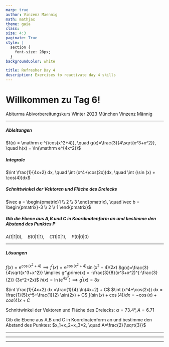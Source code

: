 ```yaml
---
marp: true
author: Vinzenz Maennig
math: mathjax
theme: gaia
class: 
size: 4:3
paginate: True
style: |
  section {
    font-size: 28px;
  }
backgroundColor: white

title: Refresher Day 4
description: Exercises to reactivate day 4 skills
---
```

# Willkommen zu Tag 6!
Abiturma Abivorbereitungskurs
Winter 2023 München
Vinzenz Männig

---
<!--header: Wiederholung Tag 5-->
<!--footer: Abiturma Abivorbereitungskurs | Winter 2023 München | Vinzenz Männig-->
##### Ableitungen
$f(x) = \mathrm e ^{\cos(x^2+4)}, \quad g(x)=\frac{3}{4\sqrt{x^3+x^2}}, \quad h(x) = \ln(\mathrm e^{4x^2})$

##### Integrale
$\int \frac{1}{4x+2} dx, \quad \int (x^4+\cos(2x))dx, \quad \int (\sin (x) + \cos(4))dx$

##### Schnittwinkel der Vektoren und Fläche des Dreiecks
$\vec a = \begin{pmatrix}1 \\ 2 \\ 3 \end{pmatrix}, \quad \vec b = \begin{pmatrix}-3 \\ 2 \\ 1 \end{pmatrix}$

##### Gib die Ebene aus A,B und C in Koordinatenform an und bestimme den Abstand des Punktes P
$A(1|1|0), \quad B(0|1|1), \quad C(1|0|1), \quad P(0|0|0)$ 

---
##### Lösungen
$f(x) = \mathrm e ^{\cos(x^2+4)} \implies f^\prime(x) = \mathrm e ^{\cos(x^2+4)} \sin(x^2+4) (2x)$
$g(x)=\frac{3}{4\sqrt{x^3+x^2}} \implies g^\prime(x) = -\frac{3}{8}(x^3+x^2)^{-\frac{3}{2}} (3x^2+2x)$
$h(x) = \ln(\mathrm e^{4x^2}) \implies g^\prime(x) = 8x$

$\int \frac{1}{4x+2} dx =\frac{1}{4} \ln(4x+2) + C$
$\int (x^4+\cos(2x)) dx = \frac{1}{5}x^5+\frac{1}{2} \sin(2x) + C$
$\int (\sin (x) + \cos(4)) dx = -\cos(x) + cos(4)x + C$

Schnittwinkel der Vektoren und Fläche des Dreiecks: $\alpha = 73.4°, A = 6.71$

Gib die Ebene aus A,B und C in Koordinatenform an und bestimme den Abstand des Punktes:
$x_1+x_2+x_3=2, \quad A=\frac{2}{\sqrt{3}}$

---

---

---